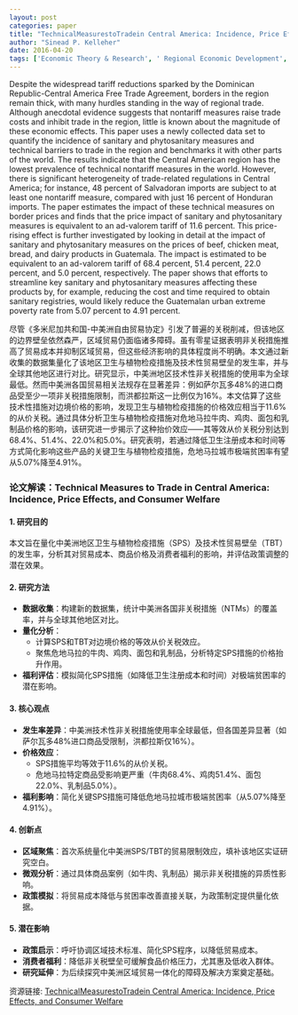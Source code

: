 ```yaml
---
layout: post
categories: paper
title: "TechnicalMeasurestoTradein Central America: Incidence, Price Effects, and Consumer Welfare"
author: "Sinead P. Kelleher"
date: 2016-04-20
tags: ['Economic Theory & Research', ' Regional Economic Development', ' Markets and Market Access', ' Rural Poverty Reduction', ' Emerging Markets']
---
```


Despite the widespread tariff reductions sparked by the Dominican Republic-Central America Free Trade Agreement, borders in the region remain thick, with many hurdles standing in the way of regional trade. Although anecdotal evidence suggests that nontariff measures raise trade costs and inhibit trade in the region, little is known about the magnitude of these economic effects. This paper uses a newly collected data set to quantify the incidence of sanitary and phytosanitary measures and technical barriers to trade in the region and benchmarks it with other parts of the world. The results indicate that the Central American region has the lowest prevalence of technical nontariff measures in the world. However, there is significant heterogeneity of trade-related regulations in Central America; for instance, 48 percent of Salvadoran imports are subject to at least one nontariff measure, compared with just 16 percent of Honduran imports. The paper estimates the impact of these technical measures on border prices and finds that the price impact of sanitary and phytosanitary measures is equivalent to an ad-valorem tariff of 11.6 percent. This price-rising effect is further investigated by looking in detail at the impact of sanitary and phytosanitary measures on the prices of beef, chicken meat, bread, and dairy products in Guatemala. The impact is estimated to be equivalent to an ad-valorem tariff of 68.4 percent, 51.4 percent, 22.0 percent, and 5.0 percent, respectively. The paper shows that efforts to streamline key sanitary and phytosanitary measures affecting these products by, for example, reducing the cost and time required to obtain sanitary registries, would likely reduce the Guatemalan urban extreme poverty rate from 5.07 percent to 4.91 percent.

尽管《多米尼加共和国-中美洲自由贸易协定》引发了普遍的关税削减，但该地区的边界壁垒依然森严，区域贸易仍面临诸多障碍。虽有零星证据表明非关税措施推高了贸易成本并抑制区域贸易，但这些经济影响的具体程度尚不明确。本文通过新收集的数据集量化了该地区卫生与植物检疫措施及技术性贸易壁垒的发生率，并与全球其他地区进行对比。研究显示，中美洲地区技术性非关税措施的使用率为全球最低。然而中美洲各国贸易相关法规存在显著差异：例如萨尔瓦多48%的进口商品受至少一项非关税措施限制，而洪都拉斯这一比例仅为16%。本文估算了这些技术性措施对边境价格的影响，发现卫生与植物检疫措施的价格效应相当于11.6%的从价关税。通过具体分析卫生与植物检疫措施对危地马拉牛肉、鸡肉、面包和乳制品价格的影响，该研究进一步揭示了这种抬价效应——其等效从价关税分别达到68.4%、51.4%、22.0%和5.0%。研究表明，若通过降低卫生注册成本和时间等方式简化影响这些产品的关键卫生与植物检疫措施，危地马拉城市极端贫困率有望从5.07%降至4.91%。

### **论文解读：Technical Measures to Trade in Central America: Incidence, Price Effects, and Consumer Welfare**  

#### **1. 研究目的**  
本文旨在量化中美洲地区卫生与植物检疫措施（SPS）及技术性贸易壁垒（TBT）的发生率，分析其对贸易成本、商品价格及消费者福利的影响，并评估政策调整的潜在效果。  

#### **2. 研究方法**  
- **数据收集**：构建新的数据集，统计中美洲各国非关税措施（NTMs）的覆盖率，并与全球其他地区对比。  
- **量化分析**：  
  - 计算SPS和TBT对边境价格的等效从价关税效应。  
  - 聚焦危地马拉的牛肉、鸡肉、面包和乳制品，分析特定SPS措施的价格抬升作用。  
- **福利评估**：模拟简化SPS措施（如降低卫生注册成本和时间）对极端贫困率的潜在影响。  

#### **3. 核心观点**  
- **发生率差异**：中美洲技术性非关税措施使用率全球最低，但各国差异显著（如萨尔瓦多48%进口商品受限制，洪都拉斯仅16%）。  
- **价格效应**：  
  - SPS措施平均等效于11.6%的从价关税。  
  - 危地马拉特定商品受影响更严重（牛肉68.4%、鸡肉51.4%、面包22.0%、乳制品5.0%）。  
- **福利影响**：简化关键SPS措施可降低危地马拉城市极端贫困率（从5.07%降至4.91%）。  

#### **4. 创新点**  
- **区域聚焦**：首次系统量化中美洲SPS/TBT的贸易限制效应，填补该地区实证研究空白。  
- **微观分析**：通过具体商品案例（如牛肉、乳制品）揭示非关税措施的异质性影响。  
- **政策模拟**：将贸易成本降低与贫困率改善直接关联，为政策制定提供量化依据。  

#### **5. 潜在影响**  
- **政策启示**：呼吁协调区域技术标准、简化SPS程序，以降低贸易成本。  
- **消费者福利**：降低非关税壁垒可缓解食品价格压力，尤其惠及低收入群体。  
- **研究延伸**：为后续探究中美洲区域贸易一体化的障碍及解决方案奠定基础。

资源链接: [TechnicalMeasurestoTradein Central America: Incidence, Price Effects, and Consumer Welfare](https://papers.ssrn.com/sol3/papers.cfm?abstract_id=2433810)
